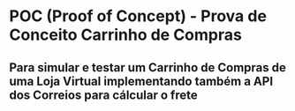 # POC (Proof of Concept) - Prova de Conceito Carrinho de Compras
## Para simular e testar um Carrinho de Compras de uma Loja Virtual implementando também a API dos Correios para cálcular o frete
